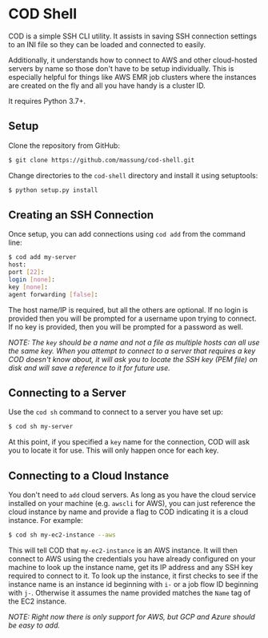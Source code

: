 # COD Shell

COD is a simple SSH CLI utility. It assists in saving SSH connection settings to an INI file so they can be loaded and connected to easily.

Additionally, it understands how to connect to AWS and other cloud-hosted servers by name so those don't have to be setup individually. This is especially helpful for things like AWS EMR job clusters where the instances are created on the fly and all you have handy is a cluster ID.

It requires Python 3.7+.

## Setup

Clone the repository from GitHub:

```bash
$ git clone https://github.com/massung/cod-shell.git
```

Change directories to the `cod-shell` directory and install it using setuptools:

```bash
$ python setup.py install
```

## Creating an SSH Connection

Once setup, you can add connections using `cod add` from the command line:

```bash
$ cod add my-server
host:
port [22]:
login [none]:
key [none]:
agent forwarding [false]:
```

The host name/IP is required, but all the others are optional. If no login is provided then you will be prompted for a username upon trying to connect. If no key is provided, then you will be prompted for a password as well.

_NOTE: The `key` should be a name and not a file as multiple hosts can all use the same key. When you attempt to connect to a server that requires a key COD doesn't know about, it will ask you to locate the SSH key (PEM file) on disk and will save a reference to it for future use._

## Connecting to a Server

Use the `cod sh` command to connect to a server you have set up:

```bash
$ cod sh my-server
```

At this point, if you specified a `key` name for the connection, COD will ask you to locate it for use. This will only happen once for each key.

## Connecting to a Cloud Instance

You don't need to `add` cloud servers. As long as you have the cloud service installed on your machine (e.g. `awscli` for AWS), you can just reference the cloud instance by name and provide a flag to COD indicating it is a cloud instance. For example:

```bash
$ cod sh my-ec2-instance --aws
```

This will tell COD that `my-ec2-instance` is an AWS instance. It will then connect to AWS using the credentials you have already configured on your machine to look up the instance name, get its IP address and any SSH key required to connect to it. To look up the instance, it first checks to see if the instance name is an instance id beginning with `i-` or a job flow ID beginning with `j-`. Otherwise it assumes the name provided matches the `Name` tag of the EC2 instance.

_NOTE: Right now there is only support for AWS, but GCP and Azure should be easy to add._
